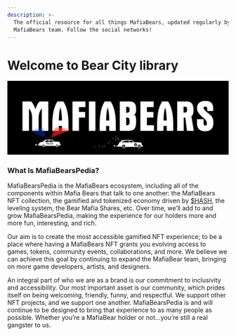 ```yaml
---
description: >-
  The official resource for all things MafiaBears, updated regularly by the
  MafiaBears team. Follow the social networks!
---
```


# Welcome to Bear City library

![](.gitbook/assets/bearmafia_the_pagonya.png)

### What Is MafiaBearsPedia?

MafiaBearsPedia is the MafiaBears ecosystem, including all of the components within Mafia Bears that talk to one another: the MafiaBears NFT collection, the gamified and tokenized economy driven by [$HASH](mafiabears/honeycash.md), the leveling system, the Bear Mafia Shares, etc. Over time, we’ll add to and grow MafiaBearsPedia, making the experience for our holders more and more fun, interesting, and rich.

Our aim is to create the most accessible gamified NFT experience; to be a place where having a MafiaBears NFT grants you evolving access to games, tokens, community events, collaborations, and more. We believe we can achieve this goal by continuing to expand the MafiaBear team, bringing on more game developers, artists, and designers.

An integral part of who we are as a brand is our commitment to inclusivity and accessibility. Our most important asset is our community, which prides itself on being welcoming, friendly, funny, and respectful. We support other NFT projects, and we support one another. MafiaBearsPedia is and will continue to be designed to bring that experience to as many people as possible. Whether you’re a MafiaBear holder or not…you’re still a real gangster to us.&#x20;

